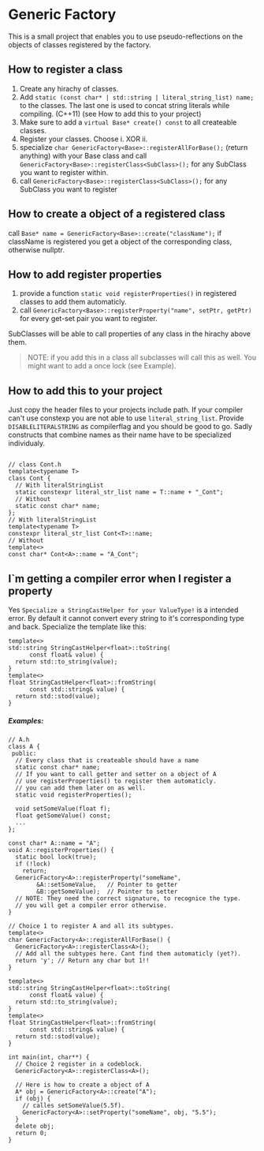 # Generic Factory

This is a small project that enables you to use pseudo-reflections on the objects of classes registered by the factory.

## How to register a class
1.  Create any hirachy of classes.
2.  Add `static (const char* | std::string | literal_string_list) name;` to the classes. The last one is used to concat string literals while compiling. (C++11) (see How to add this to your project)
3.  Make sure to add a `virtual Base* create() const` to all createable classes.
4.  Register your classes. Choose i. XOR ii.
  1. specialize `char GenericFactory<Base>::registerAllForBase();` (return anything) with your Base class and call  `GenericFactory<Base>::registerClass<SubClass>();` for any SubClass you want to register within.
  2. call `GenericFactory<Base>::registerClass<SubClass>();` for any SubClass you want to register

## How to create a object of a registered class
call `Base* name = GenericFactory<Base>::create("className");` if className is registered you get a object of the corresponding class, otherwise nullptr.

## How to add register properties
1.  provide a function `static void registerProperties()` in registered classes to add them automaticly.
2.  call `GenericFactory<Base>::registerProperty("name", setPtr, getPtr)` for every get-set pair you want to register.

SubClasses will be able to call properties of any class in the hirachy above them.

> NOTE: if you add this in a class all subclasses will call this as well. You might want to add a once lock (see Example).

## How to add this to your project
Just copy the header files to your projects include path. If your compiler can't use constexp you are not able to use `literal_string_list`. Provide `DISABLELITERALSTRING` as compilerflag and you should be good to go. Sadly constructs that combine names as their name have to be specialized individualy.
```

// class Cont.h
template<typename T>
class Cont {
  // With literalStringList
  static constexpr literal_str_list name = T::name + "_Cont";
  // Without
  static const char* name;
};
// With literalStringList
template<typename T>
constexpr literal_str_list Cont<T>::name;
// Without
template<>
const char* Cont<A>::name = "A_Cont";
```

## I`m getting a compiler error when I register a property
Yes `Specialize a StringCastHelper for your ValueType!` is a intended error. By default it cannot convert every
string to it's corresponding type and back.
Specialize the template like this:
```
template<>
std::string StringCastHelper<float>::toString(
      const float& value) {
  return std::to_string(value);
}
template<>
float StringCastHelper<float>::fromString(
      const std::string& value) {
  return std::stod(value);
}
```

##### Examples:

```
// A.h
class A {
 public:
  // Every class that is createable should have a name
  static const char* name;
  // If you want to call getter and setter on a object of A
  // use registerProperties() to register them automaticly.
  // you can add them later on as well.
  static void registerProperties();
  
  void setSomeValue(float f);
  float getSomeValue() const;
  ...
};

const char* A::name = "A";
void A::registerProperties() {
  static bool lock(true);
  if (!lock)
    return;
  GenericFactory<A>::registerProperty("someName",
        &A::setSomeValue,   // Pointer to getter
        &B::getSomeValue);  // Pointer to setter
  // NOTE: They need the correct signature, to recognice the type.
  // you will get a compiler error otherwise.
}

// Choice 1 to register A and all its subtypes.
template<>
char GenericFactory<A>::registerAllForBase() {
  GenericFactory<A>::registerClass<A>();
  // Add all the subtypes here. Cant find them automaticly (yet?).
  return 'y'; // Return any char but 1!!
}

template<>
std::string StringCastHelper<float>::toString(
      const float& value) {
  return std::to_string(value);
}
template<>
float StringCastHelper<float>::fromString(
      const std::string& value) {
  return std::stod(value);
}

int main(int, char**) {
  // Choice 2 register in a codeblock.
  GenericFactory<A>::registerClass<A>();
  
  // Here is how to create a object of A
  A* obj = GenericFactory<A>::create("A");
  if (obj) {
    // calles setSomeValue(5.5f).
    GenericFactory<A>::setProperty("someName", obj, "5.5");
  }
  delete obj;
  return 0;
}
```
